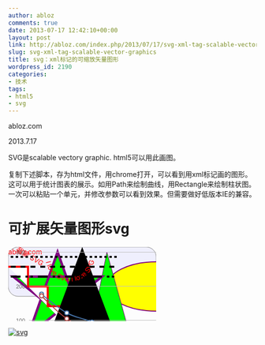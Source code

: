 ```yaml
---
author: abloz
comments: true
date: 2013-07-17 12:42:10+00:00
layout: post
link: http://abloz.com/index.php/2013/07/17/svg-xml-tag-scalable-vector-graphics/
slug: svg-xml-tag-scalable-vector-graphics
title: svg：xml标记的可缩放矢量图形
wordpress_id: 2190
categories:
- 技术
tags:
- html5
- svg
---
```


abloz.com

2013.7.17

SVG是scalable vectory graphic. html5可以用此画图。

复制下述脚本，存为html文件，用chrome打开，可以看到用xml标记画的图形。这可以用于统计图表的展示。如用Path来绘制曲线，用Rectangle来绘制柱状图。一次可以粘贴一个单元，并修改参数可以看到效果。但需要做好低版本IE的兼容。

<!DOCTYPE html>
<html>
<body>

<h1>可扩展矢量图形svg</h1>

<svg xmlns="http://www.w3.org/2000/svg" version="1.1" xmlns:xlink="http://www.w3.org/1999/xlink">
<circle cx="400" cy="500" r="80" stroke="black" stroke-width="5" fill="#FFFF00" />
<rect width="300" height="100" rx="20" ry="20" style="fill:rgb(0,0,255);stroke-width:1;stroke:rgb(0,0,0);fill-opacity:0.1;stroke-opacity:0.9;opacity:0.5" />
<ellipse cx="300" cy="80" rx="100" ry="50" style="fill:yellow;stroke:purple;stroke-width:2" />
<polygon points="200,10 250,190 160,210" style="fill:lime;stroke:purple;stroke-width:1" />
<polygon points="100,10 40,180 190,60 10,60 160,180" style="fill:lime;stroke:purple;stroke-width:5;fill-rule:nonzero;"/>
<polyline points="0,40 40,40 40,80 80,80 80,120 120,120 120,160" style="fill:white;stroke:red;stroke-width:4" />
<path d="M150 0 L75 200 L225 200 Z" />
<text x="0" y="15" fill="red" transform="rotate(30 20,40)">我爱 SVG</text>
<defs>
<path id="path1" d="M75,20 a1,1 0 0,0 100,0" />
</defs>
<text x="10" y="100" style="fill:red;">
<textPath xlink:href="#path1">I love SVG I love SVG</textPath>
</text>
<a xlink:href="http://abloz.com" target="_blank">
<text x="0" y="15" fill="red">abloz.com</text>
</a>
<g fill="none" stroke="black" stroke-width="4">
<path stroke-dasharray="5,5" d="M5 20 l215 0" />
<path stroke-dasharray="10,10" d="M5 40 l215 0" />
<path stroke-dasharray="20,10,5,5,5,10" d="M5 60 l215 0" />
</g>
<clipPath id="h1"><rect rx="0" ry="0" fill="none" x="0" y="0" width="9999" height="300"></rect></clipPath><clipPath id="highcharts-2"><rect fill="none" x="0" y="0" width="1226" height="206"></rect></clipPath></defs><rect rx="5" ry="5" fill="#FFFFFF" x="0" y="1000" width="1278" height="300"></rect><g class="highcharts-grid" zIndex="1"></g><g class="highcharts-grid" zIndex="1"><path fill="none" d="M 42 148.5 L 1268 148.5" stroke="#C0C0C0" stroke-width="1" zIndex="1" opacity="1"></path><path fill="none" d="M 42 79.5 L 1268 79.5" stroke="#C0C0C0" stroke-width="1" zIndex="1" opacity="1"></path><path fill="none" d="M 42 10.5 L 1268 10.5" stroke="#C0C0C0" stroke-width="1" zIndex="1" opacity="1"></path><path fill="none" d="M 42 216.5 L 1268 216.5" stroke="#C0C0C0" stroke-width="1" zIndex="1" opacity="1"></path></g><g class="highcharts-axis" zIndex="2"><path fill="none" d="M 143.5 217 L 143.5 222" stroke="#C0D0E0" stroke-width="1" opacity="1"></path><path fill="none" d="M 194.5 217 L 194.5 222" stroke="#C0D0E0" stroke-width="1" opacity="1"></path><path fill="none" d="M 245.5 217 L 245.5 222" stroke="#C0D0E0" stroke-width="1" opacity="1"></path><path fill="none" d="M 296.5 217 L 296.5 222" stroke="#C0D0E0" stroke-width="1" opacity="1"></path><path fill="none" d="M 348.5 217 L 348.5 222" stroke="#C0D0E0" stroke-width="1" opacity="1"></path><path fill="none" d="M 399.5 217 L 399.5 222" stroke="#C0D0E0" stroke-width="1" opacity="1"></path><path fill="none" d="M 450.5 217 L 450.5 222" stroke="#C0D0E0" stroke-width="1" opacity="1"></path><path fill="none" d="M 501.5 217 L 501.5 222" stroke="#C0D0E0" stroke-width="1" opacity="1"></path><path fill="none" d="M 552.5 217 L 552.5 222" stroke="#C0D0E0" stroke-width="1" opacity="1"></path><path fill="none" d="M 603.5 217 L 603.5 222" stroke="#C0D0E0" stroke-width="1" opacity="1"></path><path fill="none" d="M 654.5 217 L 654.5 222" stroke="#C0D0E0" stroke-width="1" opacity="1"></path><path fill="none" d="M 705.5 217 L 705.5 222" stroke="#C0D0E0" stroke-width="1" opacity="1"></path><path fill="none" d="M 756.5 217 L 756.5 222" stroke="#C0D0E0" stroke-width="1" opacity="1"></path><path fill="none" d="M 807.5 217 L 807.5 222" stroke="#C0D0E0" stroke-width="1" opacity="1"></path><path fill="none" d="M 858.5 217 L 858.5 222" stroke="#C0D0E0" stroke-width="1" opacity="1"></path><path fill="none" d="M 909.5 217 L 909.5 222" stroke="#C0D0E0" stroke-width="1" opacity="1"></path><path fill="none" d="M 961.5 217 L 961.5 222" stroke="#C0D0E0" stroke-width="1" opacity="1"></path><path fill="none" d="M 1012.5 217 L 1012.5 222" stroke="#C0D0E0" stroke-width="1" opacity="1"></path><path fill="none" d="M 1063.5 217 L 1063.5 222" stroke="#C0D0E0" stroke-width="1" opacity="1"></path><path fill="none" d="M 1114.5 217 L 1114.5 222" stroke="#C0D0E0" stroke-width="1" opacity="1"></path><path fill="none" d="M 1165.5 217 L 1165.5 222" stroke="#C0D0E0" stroke-width="1" opacity="1"></path><path fill="none" d="M 1216.5 217 L 1216.5 222" stroke="#C0D0E0" stroke-width="1" opacity="1"></path><path fill="none" d="M 1267.5 217 L 1267.5 222" stroke="#C0D0E0" stroke-width="1" opacity="1"></path><path fill="none" d="M 92.5 217 L 92.5 222" stroke="#C0D0E0" stroke-width="1" opacity="1"></path><path fill="none" d="M 42.5 217 L 42.5 222" stroke="#C0D0E0" stroke-width="1"></path><path fill="none" d="M 42 216.5 L 1268 216.5" stroke="#C0D0E0" stroke-width="1" zIndex="7" visibility="visible"></path></g><g class="highcharts-axis" zIndex="2"></g><g class="highcharts-series-group" zIndex="3"><g class="highcharts-series" visibility="visible" zIndex="0.1" transform="translate(42,10) scale(1 1)" clip-path="url(#highcharts-2)"><path fill="none" d="M 25.541666666666668 85.6 C 25.541666666666668 85.6 56.19166666666666 112.20000000000002 76.625 123.5 C 97.05833333333334 134.8 107.275 132.72 127.70833333333334 142.1 C 148.14166666666665 151.48 158.35833333333335 166.9 178.79166666666666 170.4 C 199.225 173.9 209.44166666666666 171.14000000000001 229.875 173.9 C 250.30833333333334 176.66000000000003 260.525 184.2 280.95833333333337 184.2 C 301.3916666666667 184.2 311.60833333333335 177.23999999999998 332.0416666666667 169.1 C 352.475 160.95999999999998 362.6916666666667 156.48 383.12500000000006 143.5 C 403.5583333333334 130.51999999999998 413.775 104.2 434.20833333333337 104.2 C 454.6416666666667 104.2 464.8583333333334 122.1 485.2916666666667 122.1 C 505.725 122.1 515.9416666666667 115.2 536.375 115.2 C 556.8083333333334 115.2 567.025 119.4 587.4583333333334 119.4 C 607.8916666666667 119.4 618.1083333333333 104.80000000000001 638.5416666666666 100.7 C 658.975 96.6 669.1916666666666 96.6 689.625 96.6 C 710.0583333333334 96.6 720.275 97.13999999999997 740.7083333333334 102.8 C 761.1416666666667 108.46 771.3583333333333 105.58000000000008 791.7916666666666 124.9 C 812.225 144.22000000000006 822.4416666666666 191.8 842.875 199.4 C 863.3083333333334 207 873.525 207 893.9583333333334 207 C 914.3916666666667 207 924.6083333333333 207 945.0416666666666 207 C 965.475 207 975.6916666666666 207 996.125 207 C 1016.5583333333334 207 1026.775 207 1047.2083333333335 207 C 1067.6416666666669 207 1077.8583333333333 207 1098.2916666666667 207 C 1118.725 207 1128.9416666666668 207 1149.3750000000002 207 C 1169.8083333333336 207 1200.4583333333335 207 1200.4583333333335 207" stroke="#4572A7" stroke-width="2" zIndex="1"></path></g><g class="highcharts-markers" visibility="visible" zIndex="0.1" transform="translate(42,10) scale(1 1)" clip-path="none"><path fill="#FFFFFF" d="M 1200.4583333333335 203 C 1205.7863333333335 203 1205.7863333333335 211 1200.4583333333335 211 C 1195.1303333333335 211 1195.1303333333335 203 1200.4583333333335 203 Z" stroke="#4572A7" stroke-width="2"></path><path fill="#FFFFFF" d="M 1149.3750000000002 203 C 1154.7030000000002 203 1154.7030000000002 211 1149.3750000000002 211 C 1144.0470000000003 211 1144.0470000000003 203 1149.3750000000002 203 Z" stroke="#4572A7" stroke-width="2"></path><path fill="#FFFFFF" d="M 1098.2916666666667 203 C 1103.6196666666667 203 1103.6196666666667 211 1098.2916666666667 211 C 1092.9636666666668 211 1092.9636666666668 203 1098.2916666666667 203 Z" stroke="#4572A7" stroke-width="2"></path><path fill="#FFFFFF" d="M 1047.2083333333335 203 C 1052.5363333333335 203 1052.5363333333335 211 1047.2083333333335 211 C 1041.8803333333335 211 1041.8803333333335 203 1047.2083333333335 203 Z" stroke="#4572A7" stroke-width="2"></path><path fill="#FFFFFF" d="M 996.125 203 C 1001.453 203 1001.453 211 996.125 211 C 990.797 211 990.797 203 996.125 203 Z" stroke="#4572A7" stroke-width="2"></path><path fill="#FFFFFF" d="M 945.0416666666666 203 C 950.3696666666666 203 950.3696666666666 211 945.0416666666666 211 C 939.7136666666667 211 939.7136666666667 203 945.0416666666666 203 Z" stroke="#4572A7" stroke-width="2"></path><path fill="#FFFFFF" d="M 893.9583333333334 203 C 899.2863333333333 203 899.2863333333333 211 893.9583333333334 211 C 888.6303333333334 211 888.6303333333334 203 893.9583333333334 203 Z" stroke="#4572A7" stroke-width="2"></path><path fill="#FFFFFF" d="M 842.875 195.4 C 848.203 195.4 848.203 203.4 842.875 203.4 C 837.547 203.4 837.547 195.4 842.875 195.4 Z" stroke="#4572A7" stroke-width="2"></path><path fill="#FFFFFF" d="M 791.7916666666666 120.9 C 797.1196666666666 120.9 797.1196666666666 128.9 791.7916666666666 128.9 C 786.4636666666667 128.9 786.4636666666667 120.9 791.7916666666666 120.9 Z" stroke="#4572A7" stroke-width="2"></path><path fill="#FFFFFF" d="M 740.7083333333334 98.8 C 746.0363333333333 98.8 746.0363333333333 1
06.8 740.7083333333334 106.8 C 735.3803333333334 106.8 735.3803333333334 98.8 740.7083333333334 98.8 Z" stroke="#4572A7" stroke-width="2"></path><path fill="#FFFFFF" d="M 689.625 92.6 C 694.953 92.6 694.953 100.6 689.625 100.6 C 684.297 100.6 684.297 92.6 689.625 92.6 Z" stroke="#4572A7" stroke-width="2"></path><path fill="#FFFFFF" d="M 638.5416666666666 96.7 C 643.8696666666666 96.7 643.8696666666666 104.7 638.5416666666666 104.7 C 633.2136666666667 104.7 633.2136666666667 96.7 638.5416666666666 96.7 Z" stroke="#4572A7" stroke-width="2"></path><path fill="#FFFFFF" d="M 587.4583333333334 115.4 C 592.7863333333333 115.4 592.7863333333333 123.4 587.4583333333334 123.4 C 582.1303333333334 123.4 582.1303333333334 115.4 587.4583333333334 115.4 Z" stroke="#4572A7" stroke-width="2"></path><path fill="#FFFFFF" d="M 536.375 111.2 C 541.703 111.2 541.703 119.2 536.375 119.2 C 531.047 119.2 531.047 111.2 536.375 111.2 Z" stroke="#4572A7" stroke-width="2"></path><path fill="#FFFFFF" d="M 485.2916666666667 118.1 C 490.61966666666666 118.1 490.61966666666666 126.1 485.2916666666667 126.1 C 479.9636666666667 126.1 479.9636666666667 118.1 485.2916666666667 118.1 Z" stroke="#4572A7" stroke-width="2"></path><path fill="#FFFFFF" d="M 434.20833333333337 100.2 C 439.53633333333335 100.2 439.53633333333335 108.2 434.20833333333337 108.2 C 428.8803333333334 108.2 428.8803333333334 100.2 434.20833333333337 100.2 Z" stroke="#4572A7" stroke-width="2"></path><path fill="#FFFFFF" d="M 383.12500000000006 139.5 C 388.45300000000003 139.5 388.45300000000003 147.5 383.12500000000006 147.5 C 377.7970000000001 147.5 377.7970000000001 139.5 383.12500000000006 139.5 Z" stroke="#4572A7" stroke-width="2"></path><path fill="#FFFFFF" d="M 332.0416666666667 165.1 C 337.36966666666666 165.1 337.36966666666666 173.1 332.0416666666667 173.1 C 326.7136666666667 173.1 326.7136666666667 165.1 332.0416666666667 165.1 Z" stroke="#4572A7" stroke-width="2"></path><path fill="#FFFFFF" d="M 280.95833333333337 180.2 C 286.28633333333335 180.2 286.28633333333335 188.2 280.95833333333337 188.2 C 275.6303333333334 188.2 275.6303333333334 180.2 280.95833333333337 180.2 Z" stroke="#4572A7" stroke-width="2"></path><path fill="#FFFFFF" d="M 229.875 169.9 C 235.203 169.9 235.203 177.9 229.875 177.9 C 224.547 177.9 224.547 169.9 229.875 169.9 Z" stroke="#4572A7" stroke-width="2"></path><path fill="#FFFFFF" d="M 178.79166666666666 166.4 C 184.11966666666666 166.4 184.11966666666666 174.4 178.79166666666666 174.4 C 173.46366666666665 174.4 173.46366666666665 166.4 178.79166666666666 166.4 Z" stroke="#4572A7" stroke-width="2"></path><path fill="#FFFFFF" d="M 127.70833333333334 138.1 C 133.03633333333335 138.1 133.03633333333335 146.1 127.70833333333334 146.1 C 122.38033333333334 146.1 122.38033333333334 138.1 127.70833333333334 138.1 Z" stroke="#4572A7" stroke-width="2"></path><path fill="#FFFFFF" d="M 76.625 119.5 C 81.953 119.5 81.953 127.5 76.625 127.5 C 71.297 127.5 71.297 119.5 76.625 119.5 Z" stroke="#4572A7" stroke-width="2"></path><path fill="#FFFFFF" d="M 25.541666666666668 81.6 C 30.869666666666667 81.6 30.869666666666667 89.6 25.541666666666668 89.6 C 20.21366666666667 89.6 20.21366666666667 81.6 25.541666666666668 81.6 Z" stroke="#4572A7" stroke-width="2"></path><path fill="none" d="M 15.541666666666668 85.6 L 25.541666666666668 85.6 C 25.541666666666668 85.6 56.19166666666666 112.20000000000002 76.625 123.5 C 97.05833333333334 134.8 107.275 132.72 127.70833333333334 142.1 C 148.14166666666665 151.48 158.35833333333335 166.9 178.79166666666666 170.4 C 199.225 173.9 209.44166666666666 171.14000000000001 229.875 173.9 C 250.30833333333334 176.66000000000003 260.525 184.2 280.95833333333337 184.2 C 301.3916666666667 184.2 311.60833333333335 177.23999999999998 332.0416666666667 169.1 C 352.475 160.95999999999998 362.6916666666667 156.48 383.12500000000006 143.5 C 403.5583333333334 130.51999999999998 413.775 104.2 434.20833333333337 104.2 C 454.6416666666667 104.2 464.8583333333334 122.1 485.2916666666667 122.1 C 505.725 122.1 515.9416666666667 115.2 536.375 115.2 C 556.8083333333334 115.2 567.025 119.4 587.4583333333334 119.4 C 607.8916666666667 119.4 618.1083333333333 104.80000000000001 638.5416666666666 100.7 C 658.975 96.6 669.1916666666666 96.6 689.625 96.6 C 710.0583333333334 96.6 720.275 97.13999999999997 740.7083333333334 102.8 C 761.1416666666667 108.46 771.3583333333333 105.58000000000008 791.7916666666666 124.9 C 812.225 144.22000000000006 822.4416666666666 191.8 842.875 199.4 C 863.3083333333334 207 873.525 207 893.9583333333334 207 C 914.3916666666667 207 924.6083333333333 207 945.0416666666666 207 C 965.475 207 975.6916666666666 207 996.125 207 C 1016.5583333333334 207 1026.775 207 1047.2083333333335 207 C 1067.6416666666669 207 1077.8583333333333 207 1098.2916666666667 207 C 1118.725 207 1128.9416666666668 207 1149.3750000000002 207 C 1169.8083333333336 207 1200.4583333333335 207 1200.4583333333335 207 L 1210.4583333333335 207" class="highcharts-tracker highcharts-tracker" stroke-linejoin="round" visibility="visible" stroke-opacity="0.0001" stroke="rgb(192,192,192)" stroke-width="22" zIndex="2" style=""></path></g><g class="highcharts-series" visibility="visible" zIndex="0.1" transform="translate(42,10) scale(1 1)" clip-path="url(#highcharts-2)"><path fill="none" d="M 25.541666666666668 89 C 25.541666666666668 89 56.19166666666666 121.25999999999998 76.625 135.2 C 97.05833333333334 149.14 107.275 152.2 127.70833333333334 158.7 C 148.14166666666665 165.2 158.35833333333335 161.9 178.79166666666666 167.7 C 199.225 173.5 209.44166666666666 187.7 229.875 187.7 C 250.30833333333334 187.7 260.525 187.7 280.95833333333337 182.9 C 301.3916666666667 178.10000000000002 311.60833333333335 167.55999999999997 332.0416666666667 160.1 C 352.475 152.64000000000001 362.6916666666667 155.4 383.12500000000006 145.6 C 403.5583333333334 135.8 413.775 111.1 434.20833333333337 111.1 C 454.6416666666667 111.1 464.8583333333334 115.9 485.2916666666667 115.9 C 505.725 115.9 515.9416666666667 107 536.375 106.3 C 556.8083333333334 105.6 567.025 106.3 587.4583333333334 105.6 C 607.8916666666667 104.89999999999999 618.1083333333333 97.3 638.5416666666666 97.3 C 658.975 97.3 669.1916666666666 97.3 689.625 97.3 C 710.0583333333334 97.3 720.275 111.8 740.7083333333334 111.8 C 761.1416666666667 111.8 771.3583333333333 95.9 791.7916666666666 95.9 C 812.225 95.9 822.4416666666666 107 842.875 107 C 863.3083333333334 107 873.525 106.3 893.9583333333334 106.3 C 914.3916666666667 106.3 924.6083333333333 117.3 945.0416666666666 117.3 C 965.475 117.3 975.6916666666666 117.3 996.125 117.3 C 1016.5583333333334 117.3 1026.775 108.44 1047.2083333333335 102.1 C 1067.6416666666669 95.75999999999999 1077.8583333333333 96.78000000000006 1098.2916666666667 85.6 C 1118.725 74.42000000000006 1128.9416666666668 46.2 1149.3750000000002 46.2 C 1169.8083333333336 46.2 1200.4583333333335 57.3 1200.4583333333335 57.3" stroke="#AA4643" stroke-width="2" zIndex="1"></path></g><g class="highcharts-markers" visibility="visible" zIndex="0.1" transform="translate(42,10) scale(1 1)" clip-path="none"><path fill="#FFFFFF" d="M 1200.4583333333335 53.3 C 1205.7863333333335 53.3 1205.7863333333335 61.3 1200.4583333333335 61.3 C 1195.1303333333335 61.3 1195.1303333333335 53.3 1200.4583333333335 53.3 Z" stroke="#AA4643" stroke-width="2"></path><path fill="#FFFFFF" d="M 1149.3750000000002 42.2 C 1154.7030000000002 42.2 1154.7030000000002 50.2 1149.3750000000002 50.2 C 1144.0470000000003 50.2 1144.0470000000003 42.2 1149.3750000000002 42.2 Z" stroke="#AA4643" stroke-width="2"></path><path fill="#FFFFFF" d="M 1098.2916666666667 81.6 C 1103.6196666666667 81.6 1103.6196666666667 89.6 1098.2916666666667 89.6 C 1092.9636666666668 89.6 1092.9636666666668 81.6 1098.2916666666667 81.6 Z" stroke="#AA4643" stroke-width="2"></path><path fill="#FFFFFF" d="M 1047.2083333333335 98.1 C 1052.5363333333335 98.1
 1052.5363333333335 106.1 1047.2083333333335 106.1 C 1041.8803333333335 106.1 1041.8803333333335 98.1 1047.2083333333335 98.1 Z" stroke="#AA4643" stroke-width="2"></path><path fill="#FFFFFF" d="M 996.125 113.3 C 1001.453 113.3 1001.453 121.3 996.125 121.3 C 990.797 121.3 990.797 113.3 996.125 113.3 Z" stroke="#AA4643" stroke-width="2"></path><path fill="#FFFFFF" d="M 945.0416666666666 113.3 C 950.3696666666666 113.3 950.3696666666666 121.3 945.0416666666666 121.3 C 939.7136666666667 121.3 939.7136666666667 113.3 945.0416666666666 113.3 Z" stroke="#AA4643" stroke-width="2"></path><path fill="#FFFFFF" d="M 893.9583333333334 102.3 C 899.2863333333333 102.3 899.2863333333333 110.3 893.9583333333334 110.3 C 888.6303333333334 110.3 888.6303333333334 102.3 893.9583333333334 102.3 Z" stroke="#AA4643" stroke-width="2"></path><path fill="#FFFFFF" d="M 842.875 103 C 848.203 103 848.203 111 842.875 111 C 837.547 111 837.547 103 842.875 103 Z" stroke="#AA4643" stroke-width="2"></path><path fill="#FFFFFF" d="M 791.7916666666666 91.9 C 797.1196666666666 91.9 797.1196666666666 99.9 791.7916666666666 99.9 C 786.4636666666667 99.9 786.4636666666667 91.9 791.7916666666666 91.9 Z" stroke="#AA4643" stroke-width="2"></path><path fill="#FFFFFF" d="M 740.7083333333334 107.8 C 746.0363333333333 107.8 746.0363333333333 115.8 740.7083333333334 115.8 C 735.3803333333334 115.8 735.3803333333334 107.8 740.7083333333334 107.8 Z" stroke="#AA4643" stroke-width="2"></path><path fill="#FFFFFF" d="M 689.625 93.3 C 694.953 93.3 694.953 101.3 689.625 101.3 C 684.297 101.3 684.297 93.3 689.625 93.3 Z" stroke="#AA4643" stroke-width="2"></path><path fill="#FFFFFF" d="M 638.5416666666666 93.3 C 643.8696666666666 93.3 643.8696666666666 101.3 638.5416666666666 101.3 C 633.2136666666667 101.3 633.2136666666667 93.3 638.5416666666666 93.3 Z" stroke="#AA4643" stroke-width="2"></path><path fill="#FFFFFF" d="M 587.4583333333334 101.6 C 592.7863333333333 101.6 592.7863333333333 109.6 587.4583333333334 109.6 C 582.1303333333334 109.6 582.1303333333334 101.6 587.4583333333334 101.6 Z" stroke="#AA4643" stroke-width="2"></path><path fill="#FFFFFF" d="M 536.375 102.3 C 541.703 102.3 541.703 110.3 536.375 110.3 C 531.047 110.3 531.047 102.3 536.375 102.3 Z" stroke="#AA4643" stroke-width="2"></path><path fill="#FFFFFF" d="M 485.2916666666667 111.9 C 490.61966666666666 111.9 490.61966666666666 119.9 485.2916666666667 119.9 C 479.9636666666667 119.9 479.9636666666667 111.9 485.2916666666667 111.9 Z" stroke="#AA4643" stroke-width="2"></path><path fill="#FFFFFF" d="M 434.20833333333337 107.1 C 439.53633333333335 107.1 439.53633333333335 115.1 434.20833333333337 115.1 C 428.8803333333334 115.1 428.8803333333334 107.1 434.20833333333337 107.1 Z" stroke="#AA4643" stroke-width="2"></path><path fill="#FFFFFF" d="M 383.12500000000006 141.6 C 388.45300000000003 141.6 388.45300000000003 149.6 383.12500000000006 149.6 C 377.7970000000001 149.6 377.7970000000001 141.6 383.12500000000006 141.6 Z" stroke="#AA4643" stroke-width="2"></path><path fill="#FFFFFF" d="M 332.0416666666667 156.1 C 337.36966666666666 156.1 337.36966666666666 164.1 332.0416666666667 164.1 C 326.7136666666667 164.1 326.7136666666667 156.1 332.0416666666667 156.1 Z" stroke="#AA4643" stroke-width="2"></path><path fill="#FFFFFF" d="M 280.95833333333337 178.9 C 286.28633333333335 178.9 286.28633333333335 186.9 280.95833333333337 186.9 C 275.6303333333334 186.9 275.6303333333334 178.9 280.95833333333337 178.9 Z" stroke="#AA4643" stroke-width="2"></path><path fill="#FFFFFF" d="M 229.875 183.7 C 235.203 183.7 235.203 191.7 229.875 191.7 C 224.547 191.7 224.547 183.7 229.875 183.7 Z" stroke="#AA4643" stroke-width="2"></path><path fill="#FFFFFF" d="M 178.79166666666666 163.7 C 184.11966666666666 163.7 184.11966666666666 171.7 178.79166666666666 171.7 C 173.46366666666665 171.7 173.46366666666665 163.7 178.79166666666666 163.7 Z" stroke="#AA4643" stroke-width="2"></path><path fill="#FFFFFF" d="M 127.70833333333334 154.7 C 133.03633333333335 154.7 133.03633333333335 162.7 127.70833333333334 162.7 C 122.38033333333334 162.7 122.38033333333334 154.7 127.70833333333334 154.7 Z" stroke="#AA4643" stroke-width="2"></path><path fill="#FFFFFF" d="M 76.625 131.2 C 81.953 131.2 81.953 139.2 76.625 139.2 C 71.297 139.2 71.297 131.2 76.625 131.2 Z" stroke="#AA4643" stroke-width="2"></path><path fill="#FFFFFF" d="M 25.541666666666668 85 C 30.869666666666667 85 30.869666666666667 93 25.541666666666668 93 C 20.21366666666667 93 20.21366666666667 85 25.541666666666668 85 Z" stroke="#AA4643" stroke-width="2"></path><path fill="none" d="M 15.541666666666668 89 L 25.541666666666668 89 C 25.541666666666668 89 56.19166666666666 121.25999999999998 76.625 135.2 C 97.05833333333334 149.14 107.275 152.2 127.70833333333334 158.7 C 148.14166666666665 165.2 158.35833333333335 161.9 178.79166666666666 167.7 C 199.225 173.5 209.44166666666666 187.7 229.875 187.7 C 250.30833333333334 187.7 260.525 187.7 280.95833333333337 182.9 C 301.3916666666667 178.10000000000002 311.60833333333335 167.55999999999997 332.0416666666667 160.1 C 352.475 152.64000000000001 362.6916666666667 155.4 383.12500000000006 145.6 C 403.5583333333334 135.8 413.775 111.1 434.20833333333337 111.1 C 454.6416666666667 111.1 464.8583333333334 115.9 485.2916666666667 115.9 C 505.725 115.9 515.9416666666667 107 536.375 106.3 C 556.8083333333334 105.6 567.025 106.3 587.4583333333334 105.6 C 607.8916666666667 104.89999999999999 618.1083333333333 97.3 638.5416666666666 97.3 C 658.975 97.3 669.1916666666666 97.3 689.625 97.3 C 710.0583333333334 97.3 720.275 111.8 740.7083333333334 111.8 C 761.1416666666667 111.8 771.3583333333333 95.9 791.7916666666666 95.9 C 812.225 95.9 822.4416666666666 107 842.875 107 C 863.3083333333334 107 873.525 106.3 893.9583333333334 106.3 C 914.3916666666667 106.3 924.6083333333333 117.3 945.0416666666666 117.3 C 965.475 117.3 975.6916666666666 117.3 996.125 117.3 C 1016.5583333333334 117.3 1026.775 108.44 1047.2083333333335 102.1 C 1067.6416666666669 95.75999999999999 1077.8583333333333 96.78000000000006 1098.2916666666667 85.6 C 1118.725 74.42000000000006 1128.9416666666668 46.2 1149.3750000000002 46.2 C 1169.8083333333336 46.2 1200.4583333333335 57.3 1200.4583333333335 57.3 L 1210.4583333333335 57.3" class="highcharts-tracker highcharts-tracker" stroke-linejoin="round" visibility="visible" stroke-opacity="0.0001" stroke="rgb(192,192,192)" stroke-width="22" zIndex="2" style=""></path></g><g class="highcharts-series" visibility="hidden" zIndex="0.1" transform="translate(42,10) scale(1 1)" clip-path="url(#highcharts-2)"><path fill="none" d="M 25.541666666666668 62.1 C 25.541666666666668 62.1 56.19166666666666 109.82000000000001 76.625 129 C 97.05833333333334 148.18 107.275 149.98 127.70833333333334 158 C 148.14166666666665 166.01999999999998 158.35833333333335 165.24 178.79166666666666 169.1 C 199.225 172.96 209.44166666666666 177.3 229.875 177.3 C 250.30833333333334 177.3 260.525 176.8 280.95833333333337 174.6 C 301.3916666666667 172.4 311.60833333333335 172.38000000000002 332.0416666666667 166.3 C 352.475 160.22 362.6916666666667 154.56 383.12500000000006 144.2 C 403.5583333333334 133.83999999999997 413.775 124.44000000000001 434.20833333333337 114.5 C 454.6416666666667 104.56000000000002 464.8583333333334 94.5 485.2916666666667 94.5 C 505.725 94.5 515.9416666666667 98 536.375 98 C 556.8083333333334 98 567.025 95.2 587.4583333333334 95.2 C 607.8916666666667 95.2 618.1083333333333 96.6 638.5416666666666 96.6 C 658.975 96.6 669.1916666666666 95.2 689.625 95.2 C 710.0583333333334 95.2 720.275 105.25999999999999 740.7083333333334 109 C 761.1416666666667 112.74 771.3583333333333 113.9 791.7916666666666 113.9 C 812.225 113.9 822.4416666666666 99.4 842.875 99.4 C 863.3083333333334 99.4 873.525 113.8 893.9583333333334 114.5 C 914.3916666666667 115.2 924.6083333333333 115.2 945.0416666666666 115.2 C 965.475 115.2 975.691666
6666666 99.74 996.125 94.5 C 1016.5583333333334 89.25999999999999 1026.775 92.58 1047.2083333333335 89 C 1067.6416666666669 85.41999999999999 1077.8583333333333 81.84000000000002 1098.2916666666667 76.6 C 1118.725 71.36000000000003 1128.9416666666668 63.49999999999999 1149.3750000000002 62.8 C 1169.8083333333336 62.1 1200.4583333333335 62.1 1200.4583333333335 62.1" stroke="#89A54E" stroke-width="2" zIndex="1"></path></g><g class="highcharts-markers" visibility="hidden" zIndex="0.1" transform="translate(42,10) scale(1 1)" clip-path="none"><path fill="#FFFFFF" d="M 1200.4583333333335 58.1 C 1205.7863333333335 58.1 1205.7863333333335 66.1 1200.4583333333335 66.1 C 1195.1303333333335 66.1 1195.1303333333335 58.1 1200.4583333333335 58.1 Z" stroke="#89A54E" stroke-width="2"></path><path fill="#FFFFFF" d="M 1149.3750000000002 58.8 C 1154.7030000000002 58.8 1154.7030000000002 66.8 1149.3750000000002 66.8 C 1144.0470000000003 66.8 1144.0470000000003 58.8 1149.3750000000002 58.8 Z" stroke="#89A54E" stroke-width="2"></path><path fill="#FFFFFF" d="M 1098.2916666666667 72.6 C 1103.6196666666667 72.6 1103.6196666666667 80.6 1098.2916666666667 80.6 C 1092.9636666666668 80.6 1092.9636666666668 72.6 1098.2916666666667 72.6 Z" stroke="#89A54E" stroke-width="2"></path><path fill="#FFFFFF" d="M 1047.2083333333335 85 C 1052.5363333333335 85 1052.5363333333335 93 1047.2083333333335 93 C 1041.8803333333335 93 1041.8803333333335 85 1047.2083333333335 85 Z" stroke="#89A54E" stroke-width="2"></path><path fill="#FFFFFF" d="M 996.125 90.5 C 1001.453 90.5 1001.453 98.5 996.125 98.5 C 990.797 98.5 990.797 90.5 996.125 90.5 Z" stroke="#89A54E" stroke-width="2"></path><path fill="#FFFFFF" d="M 945.0416666666666 111.2 C 950.3696666666666 111.2 950.3696666666666 119.2 945.0416666666666 119.2 C 939.7136666666667 119.2 939.7136666666667 111.2 945.0416666666666 111.2 Z" stroke="#89A54E" stroke-width="2"></path><path fill="#FFFFFF" d="M 893.9583333333334 110.5 C 899.2863333333333 110.5 899.2863333333333 118.5 893.9583333333334 118.5 C 888.6303333333334 118.5 888.6303333333334 110.5 893.9583333333334 110.5 Z" stroke="#89A54E" stroke-width="2"></path><path fill="#FFFFFF" d="M 842.875 95.4 C 848.203 95.4 848.203 103.4 842.875 103.4 C 837.547 103.4 837.547 95.4 842.875 95.4 Z" stroke="#89A54E" stroke-width="2"></path><path fill="#FFFFFF" d="M 791.7916666666666 109.9 C 797.1196666666666 109.9 797.1196666666666 117.9 791.7916666666666 117.9 C 786.4636666666667 117.9 786.4636666666667 109.9 791.7916666666666 109.9 Z" stroke="#89A54E" stroke-width="2"></path><path fill="#FFFFFF" d="M 740.7083333333334 105 C 746.0363333333333 105 746.0363333333333 113 740.7083333333334 113 C 735.3803333333334 113 735.3803333333334 105 740.7083333333334 105 Z" stroke="#89A54E" stroke-width="2"></path><path fill="#FFFFFF" d="M 689.625 91.2 C 694.953 91.2 694.953 99.2 689.625 99.2 C 684.297 99.2 684.297 91.2 689.625 91.2 Z" stroke="#89A54E" stroke-width="2"></path><path fill="#FFFFFF" d="M 638.5416666666666 92.6 C 643.8696666666666 92.6 643.8696666666666 100.6 638.5416666666666 100.6 C 633.2136666666667 100.6 633.2136666666667 92.6 638.5416666666666 92.6 Z" stroke="#89A54E" stroke-width="2"></path><path fill="#FFFFFF" d="M 587.4583333333334 91.2 C 592.7863333333333 91.2 592.7863333333333 99.2 587.4583333333334 99.2 C 582.1303333333334 99.2 582.1303333333334 91.2 587.4583333333334 91.2 Z" stroke="#89A54E" stroke-width="2"></path><path fill="#FFFFFF" d="M 536.375 94 C 541.703 94 541.703 102 536.375 102 C 531.047 102 531.047 94 536.375 94 Z" stroke="#89A54E" stroke-width="2"></path><path fill="#FFFFFF" d="M 485.2916666666667 90.5 C 490.61966666666666 90.5 490.61966666666666 98.5 485.2916666666667 98.5 C 479.9636666666667 98.5 479.9636666666667 90.5 485.2916666666667 90.5 Z" stroke="#89A54E" stroke-width="2"></path><path fill="#FFFFFF" d="M 434.20833333333337 110.5 C 439.53633333333335 110.5 439.53633333333335 118.5 434.20833333333337 118.5 C 428.8803333333334 118.5 428.8803333333334 110.5 434.20833333333337 110.5 Z" stroke="#89A54E" stroke-width="2"></path><path fill="#FFFFFF" d="M 383.12500000000006 140.2 C 388.45300000000003 140.2 388.45300000000003 148.2 383.12500000000006 148.2 C 377.7970000000001 148.2 377.7970000000001 140.2 383.12500000000006 140.2 Z" stroke="#89A54E" stroke-width="2"></path><path fill="#FFFFFF" d="M 332.0416666666667 162.3 C 337.36966666666666 162.3 337.36966666666666 170.3 332.0416666666667 170.3 C 326.7136666666667 170.3 326.7136666666667 162.3 332.0416666666667 162.3 Z" stroke="#89A54E" stroke-width="2"></path><path fill="#FFFFFF" d="M 280.95833333333337 170.6 C 286.28633333333335 170.6 286.28633333333335 178.6 280.95833333333337 178.6 C 275.6303333333334 178.6 275.6303333333334 170.6 280.95833333333337 170.6 Z" stroke="#89A54E" stroke-width="2"></path><path fill="#FFFFFF" d="M 229.875 173.3 C 235.203 173.3 235.203 181.3 229.875 181.3 C 224.547 181.3 224.547 173.3 229.875 173.3 Z" stroke="#89A54E" stroke-width="2"></path><path fill="#FFFFFF" d="M 178.79166666666666 165.1 C 184.11966666666666 165.1 184.11966666666666 173.1 178.79166666666666 173.1 C 173.46366666666665 173.1 173.46366666666665 165.1 178.79166666666666 165.1 Z" stroke="#89A54E" stroke-width="2"></path><path fill="#FFFFFF" d="M 127.70833333333334 154 C 133.03633333333335 154 133.03633333333335 162 127.70833333333334 162 C 122.38033333333334 162 122.38033333333334 154 127.70833333333334 154 Z" stroke="#89A54E" stroke-width="2"></path><path fill="#FFFFFF" d="M 76.625 125 C 81.953 125 81.953 133 76.625 133 C 71.297 133 71.297 125 76.625 125 Z" stroke="#89A54E" stroke-width="2"></path><path fill="#FFFFFF" d="M 25.541666666666668 58.1 C 30.869666666666667 58.1 30.869666666666667 66.1 25.541666666666668 66.1 C 20.21366666666667 66.1 20.21366666666667 58.1 25.541666666666668 58.1 Z" stroke="#89A54E" stroke-width="2"></path><path fill="none" d="M 15.541666666666668 62.1 L 25.541666666666668 62.1 C 25.541666666666668 62.1 56.19166666666666 109.82000000000001 76.625 129 C 97.05833333333334 148.18 107.275 149.98 127.70833333333334 158 C 148.14166666666665 166.01999999999998 158.35833333333335 165.24 178.79166666666666 169.1 C 199.225 172.96 209.44166666666666 177.3 229.875 177.3 C 250.30833333333334 177.3 260.525 176.8 280.95833333333337 174.6 C 301.3916666666667 172.4 311.60833333333335 172.38000000000002 332.0416666666667 166.3 C 352.475 160.22 362.6916666666667 154.56 383.12500000000006 144.2 C 403.5583333333334 133.83999999999997 413.775 124.44000000000001 434.20833333333337 114.5 C 454.6416666666667 104.56000000000002 464.8583333333334 94.5 485.2916666666667 94.5 C 505.725 94.5 515.9416666666667 98 536.375 98 C 556.8083333333334 98 567.025 95.2 587.4583333333334 95.2 C 607.8916666666667 95.2 618.1083333333333 96.6 638.5416666666666 96.6 C 658.975 96.6 669.1916666666666 95.2 689.625 95.2 C 710.0583333333334 95.2 720.275 105.25999999999999 740.7083333333334 109 C 761.1416666666667 112.74 771.3583333333333 113.9 791.7916666666666 113.9 C 812.225 113.9 822.4416666666666 99.4 842.875 99.4 C 863.3083333333334 99.4 873.525 113.8 893.9583333333334 114.5 C 914.3916666666667 115.2 924.6083333333333 115.2 945.0416666666666 115.2 C 965.475 115.2 975.6916666666666 99.74 996.125 94.5 C 1016.5583333333334 89.25999999999999 1026.775 92.58 1047.2083333333335 89 C 1067.6416666666669 85.41999999999999 1077.8583333333333 81.84000000000002 1098.2916666666667 76.6 C 1118.725 71.36000000000003 1128.9416666666668 63.49999999999999 1149.3750000000002 62.8 C 1169.8083333333336 62.1 1200.4583333333335 62.1 1200.4583333333335 62.1 L 1210.4583333333335 62.1" class="highcharts-tracker highcharts-tracker" stroke-linejoin="round" visibility="hidden" stroke-opacity="0.0001" stroke="rgb(192,192,192)" stroke-width="22" zIndex="2" style=""></path></g><g class="highcharts-series" visibility="hidden" zIndex="0.1" transform="translate
(42,10) scale(1 1)" clip-path="url(#highcharts-2)"><path fill="none" d="M 25.541666666666668 57.3 C 25.541666666666668 57.3 56.19166666666666 91.4 76.625 113.2 C 97.05833333333334 135 107.275 156.60000000000002 127.70833333333334 166.3 C 148.14166666666665 176 158.35833333333335 172.14000000000001 178.79166666666666 176 C 199.225 179.86 209.44166666666666 185.6 229.875 185.6 C 250.30833333333334 185.6 260.525 185.6 280.95833333333337 185.6 C 301.3916666666667 185.6 311.60833333333335 168.9 332.0416666666667 158 C 352.475 147.1 362.6916666666667 140.06 383.12500000000006 131.1 C 403.5583333333334 122.13999999999999 413.775 113.2 434.20833333333337 113.2 C 454.6416666666667 113.2 464.8583333333334 130.4 485.2916666666667 130.4 C 505.725 130.4 515.9416666666667 125.95999999999998 536.375 121.4 C 556.8083333333334 116.84 567.025 107.6 587.4583333333334 107.6 C 607.8916666666667 107.6 618.1083333333333 111.8 638.5416666666666 111.8 C 658.975 111.8 669.1916666666666 104.1 689.625 102.1 C 710.0583333333334 100.1 720.275 100.1 740.7083333333334 100.1 C 761.1416666666667 100.1 771.3583333333333 101.02 791.7916666666666 102.8 C 812.225 104.58 822.4416666666666 106.52000000000001 842.875 109 C 863.3083333333334 111.47999999999999 873.525 115.2 893.9583333333334 115.2 C 914.3916666666667 115.2 924.6083333333333 107.6 945.0416666666666 107.6 C 965.475 107.6 975.6916666666666 118.7 996.125 118.7 C 1016.5583333333334 118.7 1026.775 115.93999999999998 1047.2083333333335 111.8 C 1067.6416666666669 107.66 1077.8583333333333 110.70000000000007 1098.2916666666667 98 C 1118.725 85.30000000000007 1128.9416666666668 48.3 1149.3750000000002 48.3 C 1169.8083333333336 48.3 1200.4583333333335 53.1 1200.4583333333335 53.1" stroke="#80699B" stroke-width="2" zIndex="1"></path></g><g class="highcharts-markers" visibility="hidden" zIndex="0.1" transform="translate(42,10) scale(1 1)" clip-path="none"><path fill="#FFFFFF" d="M 1200.4583333333335 49.1 C 1205.7863333333335 49.1 1205.7863333333335 57.1 1200.4583333333335 57.1 C 1195.1303333333335 57.1 1195.1303333333335 49.1 1200.4583333333335 49.1 Z" stroke="#80699B" stroke-width="2"></path><path fill="#FFFFFF" d="M 1149.3750000000002 44.3 C 1154.7030000000002 44.3 1154.7030000000002 52.3 1149.3750000000002 52.3 C 1144.0470000000003 52.3 1144.0470000000003 44.3 1149.3750000000002 44.3 Z" stroke="#80699B" stroke-width="2"></path><path fill="#FFFFFF" d="M 1098.2916666666667 94 C 1103.6196666666667 94 1103.6196666666667 102 1098.2916666666667 102 C 1092.9636666666668 102 1092.9636666666668 94 1098.2916666666667 94 Z" stroke="#80699B" stroke-width="2"></path><path fill="#FFFFFF" d="M 1047.2083333333335 107.8 C 1052.5363333333335 107.8 1052.5363333333335 115.8 1047.2083333333335 115.8 C 1041.8803333333335 115.8 1041.8803333333335 107.8 1047.2083333333335 107.8 Z" stroke="#80699B" stroke-width="2"></path><path fill="#FFFFFF" d="M 996.125 114.7 C 1001.453 114.7 1001.453 122.7 996.125 122.7 C 990.797 122.7 990.797 114.7 996.125 114.7 Z" stroke="#80699B" stroke-width="2"></path><path fill="#FFFFFF" d="M 945.0416666666666 103.6 C 950.3696666666666 103.6 950.3696666666666 111.6 945.0416666666666 111.6 C 939.7136666666667 111.6 939.7136666666667 103.6 945.0416666666666 103.6 Z" stroke="#80699B" stroke-width="2"></path><path fill="#FFFFFF" d="M 893.9583333333334 111.2 C 899.2863333333333 111.2 899.2863333333333 119.2 893.9583333333334 119.2 C 888.6303333333334 119.2 888.6303333333334 111.2 893.9583333333334 111.2 Z" stroke="#80699B" stroke-width="2"></path><path fill="#FFFFFF" d="M 842.875 105 C 848.203 105 848.203 113 842.875 113 C 837.547 113 837.547 105 842.875 105 Z" stroke="#80699B" stroke-width="2"></path><path fill="#FFFFFF" d="M 791.7916666666666 98.8 C 797.1196666666666 98.8 797.1196666666666 106.8 791.7916666666666 106.8 C 786.4636666666667 106.8 786.4636666666667 98.8 791.7916666666666 98.8 Z" stroke="#80699B" stroke-width="2"></path><path fill="#FFFFFF" d="M 740.7083333333334 96.1 C 746.0363333333333 96.1 746.0363333333333 104.1 740.7083333333334 104.1 C 735.3803333333334 104.1 735.3803333333334 96.1 740.7083333333334 96.1 Z" stroke="#80699B" stroke-width="2"></path><path fill="#FFFFFF" d="M 689.625 98.1 C 694.953 98.1 694.953 106.1 689.625 106.1 C 684.297 106.1 684.297 98.1 689.625 98.1 Z" stroke="#80699B" stroke-width="2"></path><path fill="#FFFFFF" d="M 638.5416666666666 107.8 C 643.8696666666666 107.8 643.8696666666666 115.8 638.5416666666666 115.8 C 633.2136666666667 115.8 633.2136666666667 107.8 638.5416666666666 107.8 Z" stroke="#80699B" stroke-width="2"></path><path fill="#FFFFFF" d="M 587.4583333333334 103.6 C 592.7863333333333 103.6 592.7863333333333 111.6 587.4583333333334 111.6 C 582.1303333333334 111.6 582.1303333333334 103.6 587.4583333333334 103.6 Z" stroke="#80699B" stroke-width="2"></path><path fill="#FFFFFF" d="M 536.375 117.4 C 541.703 117.4 541.703 125.4 536.375 125.4 C 531.047 125.4 531.047 117.4 536.375 117.4 Z" stroke="#80699B" stroke-width="2"></path><path fill="#FFFFFF" d="M 485.2916666666667 126.4 C 490.61966666666666 126.4 490.61966666666666 134.4 485.2916666666667 134.4 C 479.9636666666667 134.4 479.9636666666667 126.4 485.2916666666667 126.4 Z" stroke="#80699B" stroke-width="2"></path><path fill="#FFFFFF" d="M 434.20833333333337 109.2 C 439.53633333333335 109.2 439.53633333333335 117.2 434.20833333333337 117.2 C 428.8803333333334 117.2 428.8803333333334 109.2 434.20833333333337 109.2 Z" stroke="#80699B" stroke-width="2"></path><path fill="#FFFFFF" d="M 383.12500000000006 127.1 C 388.45300000000003 127.1 388.45300000000003 135.1 383.12500000000006 135.1 C 377.7970000000001 135.1 377.7970000000001 127.1 383.12500000000006 127.1 Z" stroke="#80699B" stroke-width="2"></path><path fill="#FFFFFF" d="M 332.0416666666667 154 C 337.36966666666666 154 337.36966666666666 162 332.0416666666667 162 C 326.7136666666667 162 326.7136666666667 154 332.0416666666667 154 Z" stroke="#80699B" stroke-width="2"></path><path fill="#FFFFFF" d="M 280.95833333333337 181.6 C 286.28633333333335 181.6 286.28633333333335 189.6 280.95833333333337 189.6 C 275.6303333333334 189.6 275.6303333333334 181.6 280.95833333333337 181.6 Z" stroke="#80699B" stroke-width="2"></path><path fill="#FFFFFF" d="M 229.875 181.6 C 235.203 181.6 235.203 189.6 229.875 189.6 C 224.547 189.6 224.547 181.6 229.875 181.6 Z" stroke="#80699B" stroke-width="2"></path><path fill="#FFFFFF" d="M 178.79166666666666 172 C 184.11966666666666 172 184.11966666666666 180 178.79166666666666 180 C 173.46366666666665 180 173.46366666666665 172 178.79166666666666 172 Z" stroke="#80699B" stroke-width="2"></path><path fill="#FFFFFF" d="M 127.70833333333334 162.3 C 133.03633333333335 162.3 133.03633333333335 170.3 127.70833333333334 170.3 C 122.38033333333334 170.3 122.38033333333334 162.3 127.70833333333334 162.3 Z" stroke="#80699B" stroke-width="2"></path><path fill="#FFFFFF" d="M 76.625 109.2 C 81.953 109.2 81.953 117.2 76.625 117.2 C 71.297 117.2 71.297 109.2 76.625 109.2 Z" stroke="#80699B" stroke-width="2"></path><path fill="#FFFFFF" d="M 25.541666666666668 53.3 C 30.869666666666667 53.3 30.869666666666667 61.3 25.541666666666668 61.3 C 20.21366666666667 61.3 20.21366666666667 53.3 25.541666666666668 53.3 Z" stroke="#80699B" stroke-width="2"></path><path fill="none" d="M 15.541666666666668 57.3 L 25.541666666666668 57.3 C 25.541666666666668 57.3 56.19166666666666 91.4 76.625 113.2 C 97.05833333333334 135 107.275 156.60000000000002 127.70833333333334 166.3 C 148.14166666666665 176 158.35833333333335 172.14000000000001 178.79166666666666 176 C 199.225 179.86 209.44166666666666 185.6 229.875 185.6 C 250.30833333333334 185.6 260.525 185.6 280.95833333333337 185.6 C 301.3916666666667 185.6 311.60833333333335 168.9 332.0416666666667 158 C 352.475 147.1 362.6916666666667 140.06 383.12500000000006 131.1 C 403.5583333333334 122.13999999999999 413.775 113.2 434.2
0833333333337 113.2 C 454.6416666666667 113.2 464.8583333333334 130.4 485.2916666666667 130.4 C 505.725 130.4 515.9416666666667 125.95999999999998 536.375 121.4 C 556.8083333333334 116.84 567.025 107.6 587.4583333333334 107.6 C 607.8916666666667 107.6 618.1083333333333 111.8 638.5416666666666 111.8 C 658.975 111.8 669.1916666666666 104.1 689.625 102.1 C 710.0583333333334 100.1 720.275 100.1 740.7083333333334 100.1 C 761.1416666666667 100.1 771.3583333333333 101.02 791.7916666666666 102.8 C 812.225 104.58 822.4416666666666 106.52000000000001 842.875 109 C 863.3083333333334 111.47999999999999 873.525 115.2 893.9583333333334 115.2 C 914.3916666666667 115.2 924.6083333333333 107.6 945.0416666666666 107.6 C 965.475 107.6 975.6916666666666 118.7 996.125 118.7 C 1016.5583333333334 118.7 1026.775 115.93999999999998 1047.2083333333335 111.8 C 1067.6416666666669 107.66 1077.8583333333333 110.70000000000007 1098.2916666666667 98 C 1118.725 85.30000000000007 1128.9416666666668 48.3 1149.3750000000002 48.3 C 1169.8083333333336 48.3 1200.4583333333335 53.1 1200.4583333333335 53.1 L 1210.4583333333335 53.1" class="highcharts-tracker highcharts-tracker" stroke-linejoin="round" visibility="hidden" stroke-opacity="0.0001" stroke="rgb(192,192,192)" stroke-width="22" zIndex="2" style=""></path></g></g><g class="highcharts-legend" zIndex="7" transform="translate(517,258)"><rect rx="5" ry="5" fill="none" x="0.5" y="0.5" width="243" height="26" stroke="#909090" stroke-width="1" visibility="visible"></rect><g zIndex="1" clip-path="url(#highcharts-1)"><g><g class="highcharts-legend-item" zIndex="1" transform="translate(8,3)"><path fill="none" d="M 0 11 L 16 11" stroke="#4572A7" stroke-width="2"></path><path fill="#FFFFFF" d="M 8 7 C 13.328 7 13.328 15 8 15 C 2.6719999999999997 15 2.6719999999999997 7 8 7 Z" stroke="#4572A7" stroke-width="2"></path><text x="21" y="15" style="font-family:&quot;Lucida Grande&quot;, &quot;Lucida Sans Unicode&quot;, Verdana, Arial, Helvetica, sans-serif;font-size:12px;cursor:pointer;color:#274b6d;fill:#274b6d;" text-anchor="start" zIndex="2"><tspan x="21">今日</tspan></text></g><g class="highcharts-legend-item" zIndex="1" transform="translate(61,3)"><path fill="none" d="M 0 11 L 16 11" stroke="#AA4643" stroke-width="2"></path><path fill="#FFFFFF" d="M 8 7 C 13.328 7 13.328 15 8 15 C 2.6719999999999997 15 2.6719999999999997 7 8 7 Z" stroke="#AA4643" stroke-width="2"></path><text x="21" y="15" style="font-family:&quot;Lucida Grande&quot;, &quot;Lucida Sans Unicode&quot;, Verdana, Arial, Helvetica, sans-serif;font-size:12px;cursor:pointer;color:#274b6d;fill:#274b6d;" text-anchor="start" zIndex="2"><tspan x="21">昨日</tspan></text></g><g class="highcharts-legend-item" zIndex="1" transform="translate(114,3)"><path fill="none" d="M 0 11 L 16 11" stroke="#CCC" stroke-width="2"></path><path fill="#FFFFFF" d="M 8 7 C 13.328 7 13.328 15 8 15 C 2.6719999999999997 15 2.6719999999999997 7 8 7 Z" stroke="#CCC" stroke-width="2"></path><text x="21" y="15" style="font-family:&quot;Lucida Grande&quot;, &quot;Lucida Sans Unicode&quot;, Verdana, Arial, Helvetica, sans-serif;font-size:12px;cursor:pointer;color:#CCC;fill:#CCC;" text-anchor="start" zIndex="2"><tspan x="21">7天前</tspan></text></g><g class="highcharts-legend-item" zIndex="1" transform="translate(175,3)"><path fill="none" d="M 0 11 L 16 11" stroke="#CCC" stroke-width="2"></path><path fill="#FFFFFF" d="M 8 7 C 13.328 7 13.328 15 8 15 C 2.6719999999999997 15 2.6719999999999997 7 8 7 Z" stroke="#CCC" stroke-width="2"></path><text x="21" y="15" style="font-family:&quot;Lucida Grande&quot;, &quot;Lucida Sans Unicode&quot;, Verdana, Arial, Helvetica, sans-serif;font-size:12px;cursor:pointer;color:#CCC;fill:#CCC;" text-anchor="start" zIndex="2"><tspan x="21">30天前</tspan></text></g></g></g></g><g class="highcharts-axis-labels" zIndex="7"><text x="67.54166666666667" y="231" style="font-family:&quot;Lucida Grande&quot;, &quot;Lucida Sans Unicode&quot;, Verdana, Arial, Helvetica, sans-serif;font-size:11px;color:#666;cursor:default;line-height:14px;fill:#666;" text-anchor="end" opacity="1"><tspan x="67.54166666666667">00</tspan></text><text x="0" y="-9999" style="font-family:&quot;Lucida Grande&quot;, &quot;Lucida Sans Unicode&quot;, Verdana, Arial, Helvetica, sans-serif;font-size:11px;color:#666;cursor:default;line-height:14px;fill:#666;" text-anchor="end"><tspan x="0">01</tspan></text><text x="0" y="-9999" style="font-family:&quot;Lucida Grande&quot;, &quot;Lucida Sans Unicode&quot;, Verdana, Arial, Helvetica, sans-serif;font-size:11px;color:#666;cursor:default;line-height:14px;fill:#666;" text-anchor="end"><tspan x="0">02</tspan></text><text x="220.79166666666669" y="231" style="font-family:&quot;Lucida Grande&quot;, &quot;Lucida Sans Unicode&quot;, Verdana, Arial, Helvetica, sans-serif;font-size:11px;color:#666;cursor:default;line-height:14px;fill:#666;" text-anchor="end" opacity="1"><tspan x="220.79166666666669">03</tspan></text><text x="0" y="-9999" style="font-family:&quot;Lucida Grande&quot;, &quot;Lucida Sans Unicode&quot;, Verdana, Arial, Helvetica, sans-serif;font-size:11px;color:#666;cursor:default;line-height:14px;fill:#666;" text-anchor="end"><tspan x="0">04</tspan></text><text x="0" y="-9999" style="font-family:&quot;Lucida Grande&quot;, &quot;Lucida Sans Unicode&quot;, Verdana, Arial, Helvetica, sans-serif;font-size:11px;color:#666;cursor:default;line-height:14px;fill:#666;" text-anchor="end"><tspan x="0">05</tspan></text><text x="374.0416666666667" y="231" style="font-family:&quot;Lucida Grande&quot;, &quot;Lucida Sans Unicode&quot;, Verdana, Arial, Helvetica, sans-serif;font-size:11px;color:#666;cursor:default;line-height:14px;fill:#666;" text-anchor="end" opacity="1"><tspan x="374.0416666666667">06</tspan></text><text x="0" y="-9999" style="font-family:&quot;Lucida Grande&quot;, &quot;Lucida Sans Unicode&quot;, Verdana, Arial, Helvetica, sans-serif;font-size:11px;color:#666;cursor:default;line-height:14px;fill:#666;" text-anchor="end"><tspan x="0">07</tspan></text><text x="0" y="-9999" style="font-family:&quot;Lucida Grande&quot;, &quot;Lucida Sans Unicode&quot;, Verdana, Arial, Helvetica, sans-serif;font-size:11px;color:#666;cursor:default;line-height:14px;fill:#666;" text-anchor="end"><tspan x="0">08</tspan></text><text x="527.2916666666667" y="231" style="font-family:&quot;Lucida Grande&quot;, &quot;Lucida Sans Unicode&quot;, Verdana, Arial, Helvetica, sans-serif;font-size:11px;color:#666;cursor:default;line-height:14px;fill:#666;" text-anchor="end" opacity="1"><tspan x="527.2916666666667">09</tspan></text><text x="0" y="-9999" style="font-family:&quot;Lucida Grande&quot;, &quot;Lucida Sans Unicode&quot;, Verdana, Arial, Helvetica, sans-serif;font-size:11px;color:#666;cursor:default;line-height:14px;fill:#666;" text-anchor="end"><tspan x="0">10</tspan></text><text x="0" y="-9999" style="font-family:&quot;Lucida Grande&quot;, &quot;Lucida Sans Unicode&quot;, Verdana, Arial, Helvetica, sans-serif;font-size:11px;color:#666;cursor:default;line-height:14px;fill:#666;" text-anchor="end"><tspan x="0">11</tspan></text><text x="680.5416666666667" y="231" style="font-family:&quot;Lucida Grande&quot;, &quot;Lucida Sans Unicode&quot;, Verdana, Arial, Helvetica, sans-serif;font-size:11px;color:#666;cursor:default;line-hei
ght:14px;fill:#666;" text-anchor="end" opacity="1"><tspan x="680.5416666666667">12</tspan></text><text x="0" y="-9999" style="font-family:&quot;Lucida Grande&quot;, &quot;Lucida Sans Unicode&quot;, Verdana, Arial, Helvetica, sans-serif;font-size:11px;color:#666;cursor:default;line-height:14px;fill:#666;" text-anchor="end"><tspan x="0">13</tspan></text><text x="0" y="-9999" style="font-family:&quot;Lucida Grande&quot;, &quot;Lucida Sans Unicode&quot;, Verdana, Arial, Helvetica, sans-serif;font-size:11px;color:#666;cursor:default;line-height:14px;fill:#666;" text-anchor="end"><tspan x="0">14</tspan></text><text x="833.7916666666667" y="231" style="font-family:&quot;Lucida Grande&quot;, &quot;Lucida Sans Unicode&quot;, Verdana, Arial, Helvetica, sans-serif;font-size:11px;color:#666;cursor:default;line-height:14px;fill:#666;" text-anchor="end" opacity="1"><tspan x="833.7916666666667">15</tspan></text><text x="0" y="-9999" style="font-family:&quot;Lucida Grande&quot;, &quot;Lucida Sans Unicode&quot;, Verdana, Arial, Helvetica, sans-serif;font-size:11px;color:#666;cursor:default;line-height:14px;fill:#666;" text-anchor="end"><tspan x="0">16</tspan></text><text x="0" y="-9999" style="font-family:&quot;Lucida Grande&quot;, &quot;Lucida Sans Unicode&quot;, Verdana, Arial, Helvetica, sans-serif;font-size:11px;color:#666;cursor:default;line-height:14px;fill:#666;" text-anchor="end"><tspan x="0">17</tspan></text><text x="987.0416666666667" y="231" style="font-family:&quot;Lucida Grande&quot;, &quot;Lucida Sans Unicode&quot;, Verdana, Arial, Helvetica, sans-serif;font-size:11px;color:#666;cursor:default;line-height:14px;fill:#666;" text-anchor="end" opacity="1"><tspan x="987.0416666666667">18</tspan></text><text x="0" y="-9999" style="font-family:&quot;Lucida Grande&quot;, &quot;Lucida Sans Unicode&quot;, Verdana, Arial, Helvetica, sans-serif;font-size:11px;color:#666;cursor:default;line-height:14px;fill:#666;" text-anchor="end"><tspan x="0">19</tspan></text><text x="0" y="-9999" style="font-family:&quot;Lucida Grande&quot;, &quot;Lucida Sans Unicode&quot;, Verdana, Arial, Helvetica, sans-serif;font-size:11px;color:#666;cursor:default;line-height:14px;fill:#666;" text-anchor="end"><tspan x="0">20</tspan></text><text x="1140.2916666666667" y="231" style="font-family:&quot;Lucida Grande&quot;, &quot;Lucida Sans Unicode&quot;, Verdana, Arial, Helvetica, sans-serif;font-size:11px;color:#666;cursor:default;line-height:14px;fill:#666;" text-anchor="end" opacity="1"><tspan x="1140.2916666666667">21</tspan></text><text x="0" y="-9999" style="font-family:&quot;Lucida Grande&quot;, &quot;Lucida Sans Unicode&quot;, Verdana, Arial, Helvetica, sans-serif;font-size:11px;color:#666;cursor:default;line-height:14px;fill:#666;" text-anchor="end"><tspan x="0">22</tspan></text><text x="0" y="-9999" style="font-family:&quot;Lucida Grande&quot;, &quot;Lucida Sans Unicode&quot;, Verdana, Arial, Helvetica, sans-serif;font-size:11px;color:#666;cursor:default;line-height:14px;fill:#666;" text-anchor="end"><tspan x="0">23</tspan></text></g><g class="highcharts-axis-labels" zIndex="7"><text x="34" y="221.6" style="font-family:&quot;Lucida Grande&quot;, &quot;Lucida Sans Unicode&quot;, Verdana, Arial, Helvetica, sans-serif;font-size:11px;width:593px;color:#666;cursor:default;line-height:14px;fill:#666;" text-anchor="end" opacity="1"><tspan x="34">0</tspan></text><text x="34" y="152.6" style="font-family:&quot;Lucida Grande&quot;, &quot;Lucida Sans Unicode&quot;, Verdana, Arial, Helvetica, sans-serif;font-size:11px;width:593px;color:#666;cursor:default;line-height:14px;fill:#666;" text-anchor="end" opacity="1"><tspan x="34">100</tspan></text><text x="34" y="83.6" style="font-family:&quot;Lucida Grande&quot;, &quot;Lucida Sans Unicode&quot;, Verdana, Arial, Helvetica, sans-serif;font-size:11px;width:593px;color:#666;cursor:default;line-height:14px;fill:#666;" text-anchor="end" opacity="1"><tspan x="34">200</tspan></text><text x="34" y="14.600000000000028" style="font-family:&quot;Lucida Grande&quot;, &quot;Lucida Sans Unicode&quot;, Verdana, Arial, Helvetica, sans-serif;font-size:11px;width:593px;color:#666;cursor:default;line-height:14px;fill:#666;" text-anchor="end" opacity="1"><tspan x="34">300</tspan></text></g><g class="highcharts-tooltip" zIndex="8" style="cursor:default;padding:0;white-space:nowrap;" visibility="hidden" opacity="0" transform="translate(336,139)"><rect rx="3" ry="3" fill="none" x="0.5" y="0.5" width="76" height="32" fill-opacity="0.85" isShadow="true" stroke="black" stroke-opacity="0.049999999999999996" stroke-width="5" transform="translate(1, 1)"></rect><rect rx="3" ry="3" fill="none" x="0.5" y="0.5" width="76" height="32" fill-opacity="0.85" isShadow="true" stroke="black" stroke-opacity="0.09999999999999999" stroke-width="3" transform="translate(1, 1)"></rect><rect rx="3" ry="3" fill="none" x="0.5" y="0.5" width="76" height="32" fill-opacity="0.85" isShadow="true" stroke="black" stroke-opacity="0.15" stroke-width="1" transform="translate(1, 1)"></rect><rect rx="3" ry="3" fill="rgb(255,255,255)" x="0.5" y="0.5" width="76" height="32" fill-opacity="0.85" stroke="#AA4643" stroke-width="1" anchorX="88.61847598116782" anchorY="17.014219977456378"></rect><text x="8" y="21" style="font-family:&quot;Lucida Grande&quot;, &quot;Lucida Sans Unicode&quot;, Verdana, Arial, Helvetica, sans-serif;font-size:12px;color:#333333;fill:#333333;" zIndex="1"><tspan x="8">7~8时: 89</tspan></text></g>

</svg>

</body>
</html>

[![svg](http://abloz.com/wp-content/uploads/2013/07/svg.jpg)](http://abloz.com/wp-content/uploads/2013/07/svg.jpg)
